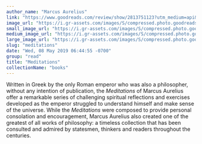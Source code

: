 ```yaml
---
author_name: "Marcus Aurelius"
link: "https://www.goodreads.com/review/show/2813751123?utm_medium=api&utm_source=rss"
image_url: "https://i.gr-assets.com/images/S/compressed.photo.goodreads.com/books/1421618636l/30659._SY75_.jpg"
small_image_url: "https://i.gr-assets.com/images/S/compressed.photo.goodreads.com/books/1421618636l/30659._SY75_.jpg"
medium_image_url: "https://i.gr-assets.com/images/S/compressed.photo.goodreads.com/books/1421618636l/30659._SX98_.jpg"
large_image_url: "https://i.gr-assets.com/images/S/compressed.photo.goodreads.com/books/1421618636l/30659.jpg"
slug: "meditations"
date: "Wed, 08 May 2019 06:44:55 -0700"
group: "read"
title: "Meditations"
collectionName: "books"
---
```

Written in Greek by the only Roman emperor who was also a philosopher, without any intention of publication, the *Meditations* of Marcus Aurelius offer a remarkable series of challenging spiritual reflections and exercises developed as the emperor struggled to understand himself and make sense of the universe. While the *Meditations* were composed to provide personal consolation and encouragement, Marcus Aurelius also created one of the greatest of all works of philosophy: a timeless collection that has been consulted and admired by statesmen, thinkers and readers throughout the centuries.